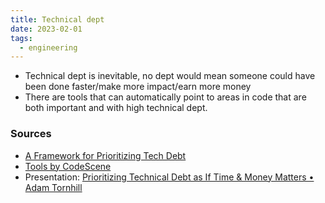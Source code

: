 ```yaml
---
title: Technical dept
date: 2023-02-01
tags:
  - engineering
---
```


- Technical dept is inevitable, no dept would mean someone could have been done
  faster/make more impact/earn more money
- There are tools that can automatically point to areas in code that are both
  important and with high technical dept.

### Sources

- [A Framework for Prioritizing Tech Debt](https://www.maxcountryman.com/articles/a-framework-for-prioritizing-tech-debt)
- [Tools by CodeScene](https://codescene.com/use-cases/manage-technical-debt)
- Presentation: [Prioritizing Technical Debt as If Time & Money Matters • Adam Tornhill](https://www.youtube.com/watch?v=w9YhmMPLQ4U)
